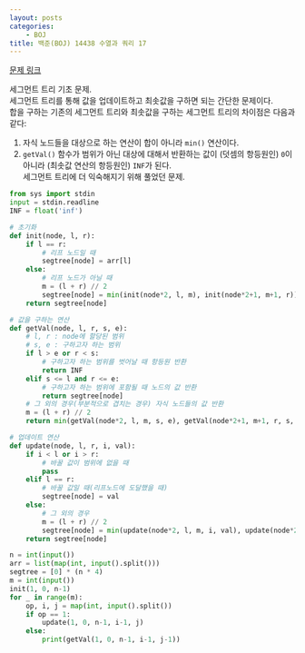```yaml
---
layout: posts
categories:
    - BOJ
title: 백준(BOJ) 14438 수열과 쿼리 17
---
```


[문제 링크](https://www.acmicpc.net/problem/14438)

세그먼트 트리 기초 문제.  
세그먼트 트리를 통해 값을 업데이트하고 최솟값을 구하면 되는 간단한 문제이다.  
합을 구하는 기존의 세그먼트 트리와 최솟값을 구하는 세그먼트 트리의 차이점은 다음과 같다:  
1. 자식 노드들을 대상으로 하는 연산이 합이 아니라 `min()` 연산이다.  
2. `getVal()` 함수가 범위가 아닌 대상에 대해서 반환하는 값이 (덧셈의 항등원인) `0`이 아니라 (최솟값 연산의 항등원인) `INF`가 된다.  
세그먼트 트리에 더 익숙해지기 위해 풀었던 문제.

```python
from sys import stdin
input = stdin.readline
INF = float('inf')

# 초기화
def init(node, l, r):
    if l == r:
        # 리프 노드일 때
        segtree[node] = arr[l]
    else:
        # 리프 노드가 아닐 때
        m = (l + r) // 2
        segtree[node] = min(init(node*2, l, m), init(node*2+1, m+1, r))
    return segtree[node]

# 값을 구하는 연산
def getVal(node, l, r, s, e):
    # l, r : node에 할당된 범위
    # s, e : 구하고자 하는 범위
    if l > e or r < s:
        # 구하고자 하는 범위를 벗어날 때 항등원 반환
        return INF
    elif s <= l and r <= e:
        # 구하고자 하는 범위에 포함될 때 노드의 값 반환
        return segtree[node]
    # 그 외의 경우(부분적으로 겹치는 경우) 자식 노드들의 값 반환
    m = (l + r) // 2
    return min(getVal(node*2, l, m, s, e), getVal(node*2+1, m+1, r, s, e))

# 업데이트 연산
def update(node, l, r, i, val):
    if i < l or i > r:
        # 바꿀 값이 범위에 없을 때
        pass
    elif l == r:
        # 바꿀 값일 때(리프노드에 도달했을 때)
        segtree[node] = val
    else:
        # 그 외의 경우
        m = (l + r) // 2
        segtree[node] = min(update(node*2, l, m, i, val), update(node*2+1, m+1, r, i, val))
    return segtree[node]

n = int(input())
arr = list(map(int, input().split()))
segtree = [0] * (n * 4)
m = int(input())
init(1, 0, n-1)
for _ in range(m):
    op, i, j = map(int, input().split())
    if op == 1:
        update(1, 0, n-1, i-1, j)
    else:
        print(getVal(1, 0, n-1, i-1, j-1))
```
